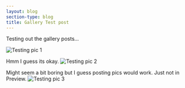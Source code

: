 ```yaml
---
layout: blog
section-type: blog
title: Gallery Test post
---
```


Testing out the gallery posts...

![Testing pic 1](https://aokice.github.io/img/photo-gallery/nature/pic07.jpg)

Hmm I guess its okay.
![Testing pic 2](https://aokice.github.io/img/photo-gallery/nature/pic04.jpg)

Might seem a bit boring but I guess posting pics would work.
Just not in Preview.
![Testing pic 3](https://aokice.github.io/img/photo-gallery/nature/pic02.jpg)
